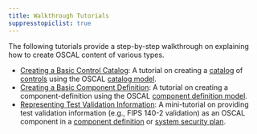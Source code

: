 ```yaml
---
title: Walkthrough Tutorials
suppresstopiclist: true
---
```


The following tutorials provide a step-by-step walkthrough on explaining how to create OSCAL content of various types.

- [Creating a Basic Control Catalog](/learn/tutorials/catalog/): A tutorial on creating a [catalog](/concepts/terminology/#catalog) of [controls](/concepts/terminology/#control) using the OSCAL [catalog model](/concepts/layer/control/catalog/).
- [Creating a Basic Component Definition](/learn/tutorials/component-definition/): A tutorial on creating a component-definition using the OSCAL [component definition model](/concepts/layer/implementation/component-definition/).
- [Representing Test Validation Information](/learn/tutorials/validation-modeling/): A mini-tutorial on providing test validation information (e.g., FIPS 140-2 validation) as an OSCAL component in a [component definition](/concepts/layer/implementation/component-definition/) or [system security plan](/concepts/layer/implementation/ssp/).
